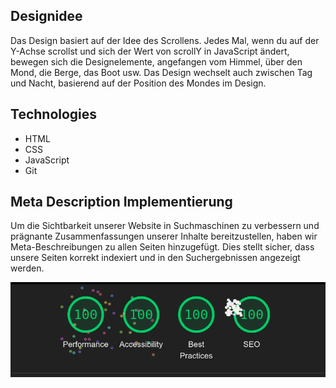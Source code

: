 ## Designidee
Das Design basiert auf der Idee des Scrollens. Jedes Mal, wenn du auf der Y-Achse scrollst und sich der Wert von scrollY in JavaScript ändert, bewegen sich die Designelemente, angefangen vom Himmel, über den Mond, die Berge, das Boot usw. Das Design wechselt auch zwischen Tag und Nacht, basierend auf der Position des Mondes im Design.

## Technologies

- HTML
- CSS
- JavaScript
- Git

## Meta Description Implementierung

Um die Sichtbarkeit unserer Website in Suchmaschinen zu verbessern und prägnante Zusammenfassungen unserer Inhalte bereitzustellen, haben wir Meta-Beschreibungen zu allen Seiten hinzugefügt. Dies stellt sicher, dass unsere Seiten korrekt indexiert und in den Suchergebnissen angezeigt werden.

![](./img/Bildschirmfoto.png)